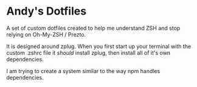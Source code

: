 # Andy's Dotfiles

A set of custom dotfiles created to help me understand ZSH and stop relying on Oh-My-ZSH / Prezto.

It is designed around zplug. When you first start up your terminal with the custom .zshrc file it *should* install zplug, then install all of it's own dependencies.

I am trying to create a system similar to the way npm handles dependencies.
